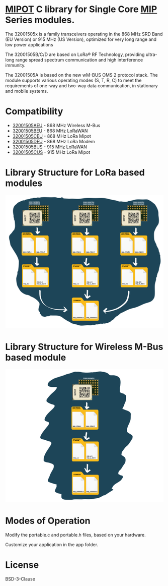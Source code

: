 <!-- For .md file development refers to https://docs.github.com/en -->
# [MIPOT](https://www.mipot.com) C library for Single Core [MIP](https://mipot.com/en/products/?cat=110) Series modules.

The 32001505x is a family transceivers operating in the 868 MHz SRD Band (EU Version) or 915 MHz (US Version), optimized for very long range and low power applications

The 32001505B/C/D are based on LoRa® RF Technology, providing ultra-long range spread spectrum communication and high interference immunity. 

The 32001505A is based on the new wM-BUS OMS 2 protocol stack. The module supports various operating modes (S, T, R, C) to meet the requirements of one-way and two-way data communication, in stationary and mobile systems.

# Compatibility

 - [32001505AEU](https://mipot.com/en/products/mip-series/single-core/32001505aeu/) - 868 MHz Wireless M-Bus
 - [32001505BEU](https://mipot.com/en/products/mip-series/single-core/32001505beu/) - 868 MHz LoRaWAN
 - [32001505CEU](https://mipot.com/en/products/mip-series/single-core/32001505ceu/) - 868 MHz LoRa Mipot
 - [32001505DEU](https://mipot.com/en/products/mip-series/single-core/32001505deu/) - 868 MHz LoRa Modem
 - [32001505BUS](https://mipot.com/en/products/mip-series/single-core/32001505bus/) - 915 MHz LoRaWAN
 - [32001505CUS](https://mipot.com/en/products/mip-series/single-core/32001505cus/) - 915 MHz LoRa Mipot

 
# Library Structure for LoRa based modules

![img0](https://github.com/Mipot-Hi-Tech/mip/blob/master/img/img004.png)


# Library Structure for Wireless M-Bus based module

![img1](https://github.com/Mipot-Hi-Tech/mip/blob/master/img/img005.png)


# Modes of Operation

Modify the portable.c and portable.h files, based on your hardware.

Customize your application in the app folder.


# License
 
BSD-3-Clause


